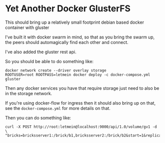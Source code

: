 # Yet Another Docker GlusterFS

This should bring up a relatively small footprint debian based docker container with gluster

I've built it with docker swarm in mind, so that as you bring the swarm up, the peers should automagically find each other and connect.

I've also added the gluster rest api.

So you should be able to do something like:

```shell
docker network create --driver overlay storage
ROOTUSER=root ROOTPASS=letmein docker deploy -c docker-compose.yml gluster
```

Then any docker services you have that require storage just need to also be in the storage network.

If you're using docker-flow for ingress then it should also bring up on that, see the `docker-compose.yml` for more details on that.

Then you can do something like:
```shell
curl -X POST http://root:letmein@localhost:9000/api/1.0/volume/gv1 -d \
"bricks=bricksserver1:/brick/b1,bricksserver2:/brick/b2&start=1&replica=2"

```